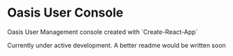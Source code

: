 # Oasis User Console

<p> Oasis User Management console created with `Create-React-App` </p>

<p> Currently under active development. A better readme would be written soon </p>

<!-- curl localhost:4040/query   -F operations='{ "query": "mutation ($req: UploadFile!) { uploadSingleFile(req: $req) { timestamp, file_uri } }", "variables": { "req": {"file": null, "file_uri": "https://google.com" } } }'   -F map='{ "0": ["variables.req.file"] }'   -F 0=@./src/assets/images
 -->

 <!--  type File {
    id: ID!
    file: Upload!
    file_uri: String!
    timestamp: Time!
}

input UploadFile {
    file: Upload!
    file_uri: String!
}

input DeleteFile {
    id: ID!
    uri: String
} -->
